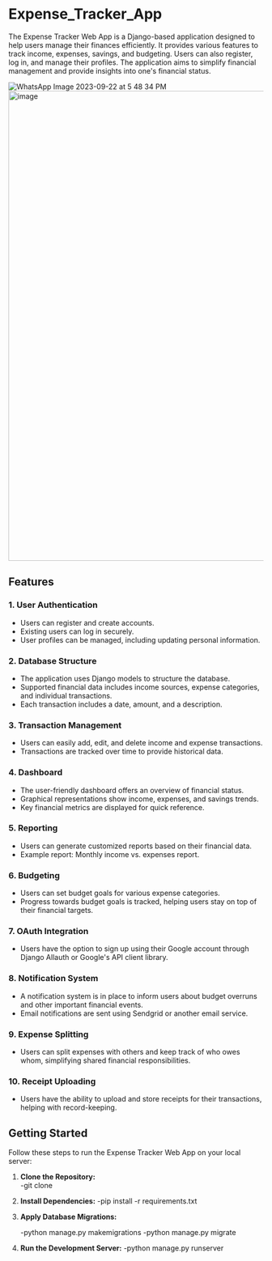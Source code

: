 # Expense_Tracker_App

The Expense Tracker Web App is a Django-based application designed to help users manage their finances efficiently. It provides various features to track income, expenses, savings, and budgeting. Users can also register, log in, and manage their profiles. The application aims to simplify financial management and provide insights into one's financial status.

![WhatsApp Image 2023-09-22 at 5 48 34 PM](https://github.com/Rahul-2202/Expense_Tracker_App/assets/80082925/c79aefa1-eb11-44e7-8d3f-a36abce9c58d)
<img width="929" alt="image" src="https://github.com/Rahul-2202/Expense_Tracker_App/assets/80082925/5ec3eec9-6d04-42d7-b060-1a84e9082236">

## Features

### 1. User Authentication

- Users can register and create accounts.
- Existing users can log in securely.
- User profiles can be managed, including updating personal information.

### 2. Database Structure

- The application uses Django models to structure the database.
- Supported financial data includes income sources, expense categories, and individual transactions.
- Each transaction includes a date, amount, and a description.

### 3. Transaction Management

- Users can easily add, edit, and delete income and expense transactions.
- Transactions are tracked over time to provide historical data.

### 4. Dashboard

- The user-friendly dashboard offers an overview of financial status.
- Graphical representations show income, expenses, and savings trends.
- Key financial metrics are displayed for quick reference.

### 5. Reporting

- Users can generate customized reports based on their financial data.
- Example report: Monthly income vs. expenses report.

### 6. Budgeting

- Users can set budget goals for various expense categories.
- Progress towards budget goals is tracked, helping users stay on top of their financial targets.

### 7. OAuth Integration

- Users have the option to sign up using their Google account through Django Allauth or Google's API client library.

### 8. Notification System

- A notification system is in place to inform users about budget overruns and other important financial events.
- Email notifications are sent using Sendgrid or another email service.

### 9. Expense Splitting

- Users can split expenses with others and keep track of who owes whom, simplifying shared financial responsibilities.

### 10. Receipt Uploading

- Users have the ability to upload and store receipts for their transactions, helping with record-keeping.

## Getting Started

Follow these steps to run the Expense Tracker Web App on your local server:

1. **Clone the Repository:**   
   -git clone <repository-url>

2. **Install Dependencies:**
   -pip install -r requirements.txt

3. **Apply Database Migrations:**

   -python manage.py makemigrations
   -python manage.py migrate

4. **Run the Development Server:**
   -python manage.py runserver


